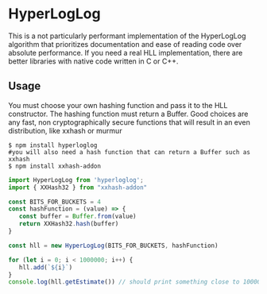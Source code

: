 # HyperLogLog

This is a not particularly performant implementation of the HyperLogLog algorithm that prioritizes documentation and
ease of reading code over absolute performance. If you need a real HLL implementation, there are better libraries with
native code written in C or C++.

## Usage
You must choose your own hashing function and pass it to the HLL constructor. The hashing function must return a 
Buffer. Good choices are any fast, non cryptographically secure functions that will result in an even distribution, 
like xxhash or murmur

```shell
$ npm install hyperloglog
#you will also need a hash function that can return a Buffer such as xxhash
$ npm install xxhash-addon
```

```javascript
import HyperLogLog from 'hyperloglog';
import { XXHash32 } from "xxhash-addon"

const BITS_FOR_BUCKETS = 4
const hashFunction = (value) => {
   const buffer = Buffer.from(value)
   return XXHash32.hash(buffer)
}

const hll = new HyperLogLog(BITS_FOR_BUCKETS, hashFunction)

for (let i = 0; i < 1000000; i++) {
   hll.add(`${i}`)
}
console.log(hll.getEstimate()) // should print something close to 1000000
```
